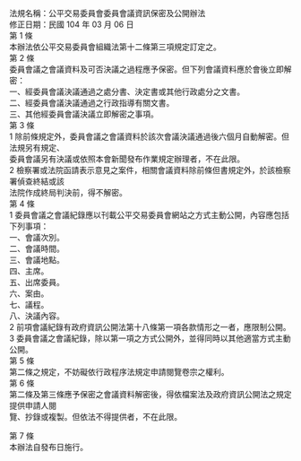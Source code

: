法規名稱：公平交易委員會委員會議資訊保密及公開辦法  
修正日期：民國 104 年 03 月 06 日  
第 1 條  
本辦法依公平交易委員會組織法第十二條第三項規定訂定之。  
第 2 條  
委員會議之會議資料及可否決議之過程應予保密。但下列會議資料應於會後立即解密：  
一、經委員會議決議通過之處分書、決定書或其他行政處分之文書。  
二、經委員會議決議通過之行政指導有關文書。  
三、其他經委員會議決議立即解密之事項。  
第 3 條  
1 除前條規定外，委員會議之會議資料於該次會議決議通過後六個月自動解密。但法規另有規定、  
委員會議另有決議或依照本會新聞發布作業規定辦理者，不在此限。  
2 檢察署或法院函請表示意見之案件，相關會議資料除前條但書規定外，於該檢察署偵查終結或該  
法院作成終局判決前，得不解密。  
第 4 條  
1 委員會議之會議紀錄應以刊載公平交易委員會網站之方式主動公開，內容應包括下列事項：  
一、會議次別。  
二、會議時間。  
三、會議地點。  
四、主席。  
五、出席委員。  
六、案由。  
七、議程。  
八、決議內容。  
2 前項會議紀錄有政府資訊公開法第十八條第一項各款情形之一者，應限制公開。  
3 委員會議之會議紀錄，除以第一項之方式公開外，並得同時以其他適當方式主動公開。  
第 5 條  
第二條之規定，不妨礙依行政程序法規定申請閱覽卷宗之權利。  
第 6 條  
第二條及第三條應予保密之會議資料解密後，得依檔案法及政府資訊公開法之規定提供申請人閱  
覽、抄錄或複製。但依法不得提供者，不在此限。  


第 7 條  
本辦法自發布日施行。  


